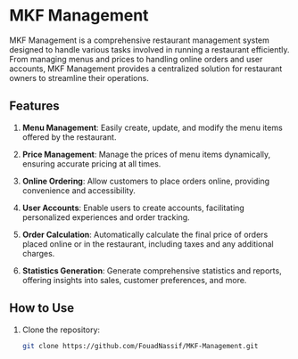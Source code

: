 # MKF Management

MKF Management is a comprehensive restaurant management system designed to handle various tasks involved in running a restaurant efficiently. From managing menus and prices to handling online orders and user accounts, MKF Management provides a centralized solution for restaurant owners to streamline their operations.

## Features

1. **Menu Management**: Easily create, update, and modify the menu items offered by the restaurant.
   
2. **Price Management**: Manage the prices of menu items dynamically, ensuring accurate pricing at all times.
   
3. **Online Ordering**: Allow customers to place orders online, providing convenience and accessibility.
   
4. **User Accounts**: Enable users to create accounts, facilitating personalized experiences and order tracking.
   
5. **Order Calculation**: Automatically calculate the final price of orders placed online or in the restaurant, including taxes and any additional charges.
   
6. **Statistics Generation**: Generate comprehensive statistics and reports, offering insights into sales, customer preferences, and more.

## How to Use

1. Clone the repository:

   ```bash
   git clone https://github.com/FouadNassif/MKF-Management.git
